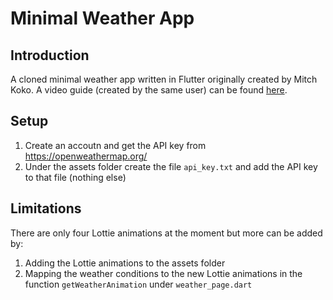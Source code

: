 # Minimal Weather App
## Introduction
A cloned minimal weather app written in Flutter originally created by Mitch Koko. A video guide (created by the same user) can be found [here](https://www.youtube.com/watch?v=yLtpMqvMgdY&ab_channel=MitchKoko).

## Setup
1. Create an accoutn and get the API key from https://openweathermap.org/
2. Under the assets folder create the file `api_key.txt` and add the API key to that file (nothing else)

## Limitations
There are only four Lottie animations at the moment but more can be added by:

1. Adding the Lottie animations to the assets folder
2. Mapping the weather conditions to the new Lottie animations in the function `getWeatherAnimation` under `weather_page.dart`
